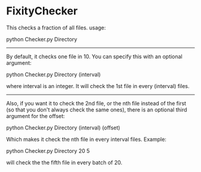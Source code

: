 # FixityChecker

This checks a fraction of all files. 
usage:

python Checker.py Directory

-------------------------------------------------------
By default, it checks one file in 10. You can specify this with an optional argument:

python Checker.py Directory (interval)

where interval is an integer. It will check the 1st file in every (interval) files.

-------------------------------------------------------
Also, if you want it to check the 2nd file, or the nth file instead of the first (so that you don't always check the same ones), there is an optional third argument for the offset:

python Checker.py Directory (interval) (offset)

Which makes it check the nth file in every interval files. Example:

python Checker.py Directory 20 5

will check the the fifth file in every batch of 20.
